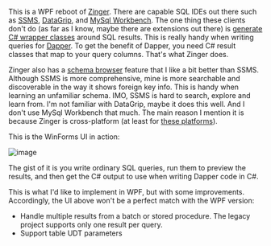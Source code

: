 This is a WPF reboot of [Zinger](https://github.com/adamfoneil/Postulate.Zinger). There are capable SQL IDEs out there such as [SSMS](https://docs.microsoft.com/en-us/sql/ssms/download-sql-server-management-studio-ssms?view=sql-server-ver16), [DataGrip](https://www.jetbrains.com/datagrip/), and [MySql Workbench](https://www.mysql.com/products/workbench/). The one thing these clients don't do (as far as I know, maybe there are extensions out there) is [generate C# wrapper classes](https://github.com/adamfoneil/Zinger2/blob/master/Zinger2.Service/Abstract/QueryProvider.cs#L75) around SQL results. This is really handy when writing queries for [Dapper](https://github.com/DapperLib/Dapper). To get the benefit of Dapper, you need C# result classes that map to your query columns. That's what Zinger does.

Zinger also has a [schema browser](https://github.com/adamfoneil/Postulate.Zinger/blob/master/Zinger/Controls/SchemaBrowser.cs) feature that I like a bit better than SSMS. Although SSMS is more comprehensive, mine is more searchable and discoverable in the way it shows foreign key info. This is handy when learning an unfamiliar schema. IMO, SSMS is hard to search, explore and learn from. I'm not familiar with DataGrip, maybe it does this well. And I don't use MySql Workbench that much. The main reason I mention it is because Zinger is cross-platform (at least for [these platforms](https://github.com/adamfoneil/Zinger2/blob/master/Zinger2.Service/Models/Connection.cs#L3-L9)).

This is the WinForms UI in action:

![image](https://user-images.githubusercontent.com/4549398/177013846-915431de-8c40-4831-9e37-ef74f22a14ad.png)

The gist of it is you write ordinary SQL queries, run them to preview the results, and then get the C# output to use when writing Dapper code in C#.

This is what I'd like to implement in WPF, but with some improvements. Accordingly, the UI above won't be a perfect match with the WPF version:
- Handle multiple results from a batch or stored procedure. The legacy project supports only one result per query.
- Support table UDT parameters


